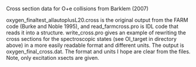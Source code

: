 Cross section data for O+e collisions from Barklem (2007)

oxygen_finaltest_allautoplusL20.cross is the original output from the FARM code (Burke and Noble 1995), and read_farmcross.pro is IDL code that reads it into a structure.  write_cross.pro gives an example of rewriting the cross sections for the spectroscopic states (see OI_target in directory above) in a more easily readable format and different units.  The output is oxygen_final_cross.dat.  The format and units I hope are clear from the files.  Note, only excitation xsects are given.
